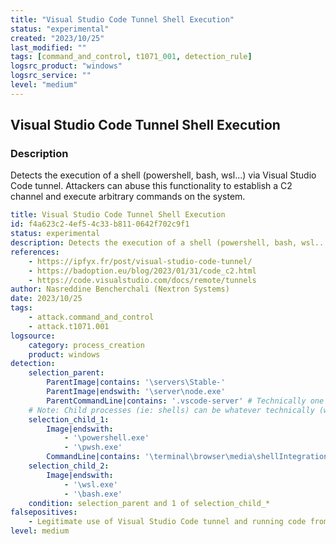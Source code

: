 ```yaml
---
title: "Visual Studio Code Tunnel Shell Execution"
status: "experimental"
created: "2023/10/25"
last_modified: ""
tags: [command_and_control, t1071_001, detection_rule]
logsrc_product: "windows"
logsrc_service: ""
level: "medium"
---
```


## Visual Studio Code Tunnel Shell Execution

### Description

Detects the execution of a shell (powershell, bash, wsl...) via Visual Studio Code tunnel. Attackers can abuse this functionality to establish a C2 channel and execute arbitrary commands on the system.

```yml
title: Visual Studio Code Tunnel Shell Execution
id: f4a623c2-4ef5-4c33-b811-0642f702c9f1
status: experimental
description: Detects the execution of a shell (powershell, bash, wsl...) via Visual Studio Code tunnel. Attackers can abuse this functionality to establish a C2 channel and execute arbitrary commands on the system.
references:
    - https://ipfyx.fr/post/visual-studio-code-tunnel/
    - https://badoption.eu/blog/2023/01/31/code_c2.html
    - https://code.visualstudio.com/docs/remote/tunnels
author: Nasreddine Bencherchali (Nextron Systems)
date: 2023/10/25
tags:
    - attack.command_and_control
    - attack.t1071.001
logsource:
    category: process_creation
    product: windows
detection:
    selection_parent:
        ParentImage|contains: '\servers\Stable-'
        ParentImage|endswith: '\server\node.exe'
        ParentCommandLine|contains: '.vscode-server' # Technically one can host its own local server instead of using the VsCode one. And that would probably change the name (requires further research)
    # Note: Child processes (ie: shells) can be whatever technically (with some efforts)
    selection_child_1:
        Image|endswith:
            - '\powershell.exe'
            - '\pwsh.exe'
        CommandLine|contains: '\terminal\browser\media\shellIntegration.ps1'
    selection_child_2:
        Image|endswith:
            - '\wsl.exe'
            - '\bash.exe'
    condition: selection_parent and 1 of selection_child_*
falsepositives:
    - Legitimate use of Visual Studio Code tunnel and running code from there
level: medium

```
